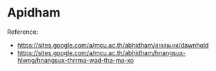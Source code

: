 # Apidham
Reference: 
- https://sites.google.com/a/mcu.ac.th/abhidham/สารสนเทศ/dawnhold
- https://sites.google.com/a/mcu.ac.th/abhidham/hnangsux-hlwng/hnangsux-thrrma-wad-tha-ma-xo
